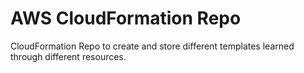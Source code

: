# AWS CloudFormation Repo

CloudFormation Repo to create and store different templates learned through different resources. 